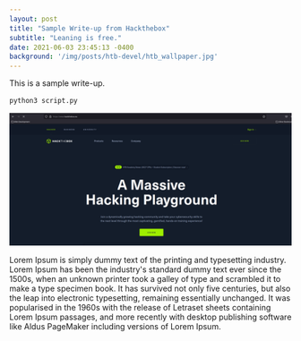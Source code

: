 ```yaml
---
layout: post
title: "Sample Write-up from Hackthebox"
subtitle: "Leaning is free."
date: 2021-06-03 23:45:13 -0400
background: '/img/posts/htb-devel/htb_wallpaper.jpg'
---
```



This is a sample write-up. 

```bash
python3 script.py
```

![Hackthebox-Main page](/img/posts/htb-devel/htb.png)



Lorem Ipsum is simply dummy text of the printing and typesetting industry. Lorem Ipsum has been the industry's standard dummy text ever since the 1500s, when an unknown printer took a galley of type and scrambled it to make a type specimen book. It has survived not only five centuries, but also the leap into electronic typesetting, remaining essentially unchanged. It was popularised in the 1960s with the release of Letraset sheets containing Lorem Ipsum passages, and more recently with desktop publishing software like Aldus PageMaker including versions of Lorem Ipsum.

